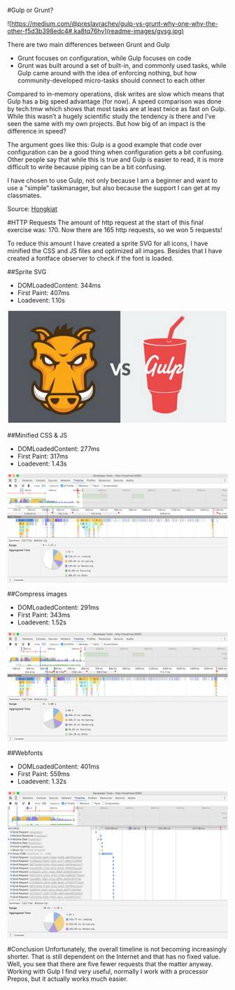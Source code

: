 #Gulp or Grunt?

![https://medium.com/@preslavrachev/gulp-vs-grunt-why-one-why-the-other-f5d3b398edc4#.ka8tq76hy](readme-images/gvsg.jpg)

There are two main differences between Grunt and Gulp
- Grunt focuses on configuration, while Gulp focuses on code
- Grunt was built around a set of built-in, and commonly used tasks, while Gulp came around with the idea of enforcing nothing, but how community-developed micro-tasks should connect to each other

Compared to in-memory operations, disk writes are slow which means that Gulp has a big speed advantage (for now). A speed comparison was done by tech.tmw which shows that most tasks are at least twice as fast on Gulp. While this wasn’t a hugely scientific study the tendency is there and I’ve seen the same with my own projects. But how big of an impact is the difference in speed?

The argument goes like this: Gulp is a good example that code over configuration can be a good thing when configuration gets a bit confusing. Other people say that while this is true and Gulp is easier to read, it is more difficult to write because piping can be a bit confusing.

I have chosen to use Gulp, not only because I am a beginner and want to use a "simple" taskmanager, but also because the support I can get at my classmates. 

Source: [Hongkiat](http://www.hongkiat.com/blog/gulp-vs-grunt/)

#HTTP Requests
The amount of http request at the start of this final exercise was: 170. Now there are 165 http requests, so we won 5 requests! 

To reduce this amount I have created a sprite SVG for all icons, I have minified the CSS and JS files and optimized all images. Besides that I have created a fontface observer to check if the font is loaded.

##Sprite SVG
- DOMLoadedContent: 344ms
- First Paint: 407ms
- Loadevent: 1.10s

![Sprite SVG](readme-images/gvsg.jpg)

##Minified CSS & JS 
- DOMLoadedContent: 277ms
- First Paint: 317ms
- Loadevent: 1.43s

![Minified CSS & JS](readme-images/minified-css-js.jpg)

##Compress images
- DOMLoadedContent: 291ms
- First Paint: 343ms
- Loadevent: 1.52s

![Images Compress](readme-images/images-compress.jpg)

##Webfonts
- DOMLoadedContent: 401ms
- First Paint: 559ms
- Loadevent: 1.32s

![Webfont](readme-images/webfont.jpg)

#Conclusion
Unfortunately, the overall timeline is not becoming increasingly shorter. That is still dependent on the Internet and that has no fixed value. Well, you see that there are five fewer requests that the matter anyway. Working with Gulp I find very useful, normally I work with a processor Prepos, but it actually works much easier.

